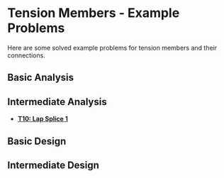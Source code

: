 # Tension Members - Example Problems

Here are some solved example problems for tension members
and their connections.

## Basic Analysis

## Intermediate Analysis

* **[T10: Lap Splice 1](lap-splice-01)**

## Basic Design

## Intermediate Design

